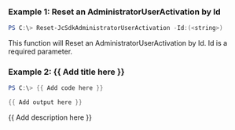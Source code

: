 ### Example 1: Reset an AdministratorUserActivation by Id
```powershell
PS C:\> Reset-JcSdkAdministratorUserActivation -Id:(<string>)


```

This function will Reset an AdministratorUserActivation by Id. Id is a required parameter.

### Example 2: {{ Add title here }}
```powershell
PS C:\> {{ Add code here }}

{{ Add output here }}
```

{{ Add description here }}


